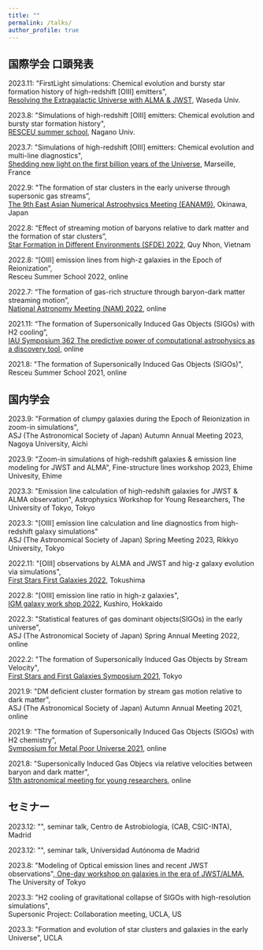 ```yaml
---
title: ""
permalink: /talks/
author_profile: true
---
```


## 国際学会 口頭発表  
2023.11: "FirstLight simulations: Chemical evolution and bursty star formation history of high-redshift [OIII] emitters",  
[Resolving the Extragalactic Universe
with ALMA & JWST](https://sites.google.com/view/resolvinguniverse2023/home), Waseda Univ.  

2023.8: "Simulations of high-redshift [OIII] emitters: Chemical evolution and bursty star formation history",  
[RESCEU summer school](https://sites.google.com/view/resceu-ss2023/top?authuser=0), Nagano Univ.  

2023.7: "Simulations of high-redshift [OIII] emitters: Chemical evolution and multi-line diagnostics",  
[Shedding new light on the first billion years of the Universe](https://geco2023-1gyr.sciencesconf.org), Marseille, France  

2022.9: "The formation of star clusters in the early universe through supersonic gas streams”,  
[The 9th East Asian Numerical Astrophysics Meeting (EANAM9)](https://hpc.imit.chiba-u.jp/eanam9/), Okinawa, Japan

2022.8: “Effect of streaming motion of baryons relative to dark matter and the formation of star clusters”,   
[Star Formation in Different Environments (SFDE) 2022](https://www.icisequynhon.com/conferences/2022/SFDE/overview.html), Quy Nhon, Vietnam

2022.8: “[OIII] emission lines from high-z galaxies in the Epoch of Reionization”,  
Resceu Summer School 2022, online

2022.7: “The formation of gas-rich structure through baryon-dark matter streaming motion”,  
[National Astronomy Meeting (NAM) 2022](https://nam2022.org), online

2021.11: “The formation of Supersonically Induced Gas Objects (SIGOs) with H2 cooling”,  
[IAU Symposium 362 The predictive power of computational astrophysics as a discovery tool](http://iaus362.astro.unistra.fr/IAUS362.html), online 

2021.8: "The formation of Supersonically Induced Gas Objects (SIGOs)",  
Resceu Summer School 2021, online

## 国内学会  
2023.9: "Formation of clumpy galaxies during the Epoch of Reionization in zoom-in simulations",  
ASJ (The Astronomical Society of Japan) Autumn Annual Meeting 2023, Nagoya University, Aichi  

2023.9: "Zoom-in simulations of high-redshift galaxies & emission line modeling for JWST and ALMA", Fine-structure lines workshop 2023, Ehime Univesity, Ehime  

2023.3: "Emission line calculation of high-redshift galaxies for JWST & ALMA observation", Astrophysics Workshop for Young Researchers, The University of Tokyo, Tokyo  

2023.3: "[OIII] emission line calculation and line diagnostics from high-redshift galaxy simulations"  
ASJ (The Astronomical Society of Japan) Spring Meeting 2023, Rikkyo University, Tokyo  

2022.11: "[OIII] observations by ALMA and JWST and hig-z galaxy evolution via simulations",  
[First Stars First Galaxies 2022](https://sites.google.com/view/fsfg2022/ホームhome?authuser=0), Tokushima 

2022.8: "[OIII] emission line ratio in high-z galaxies",  
[IGM galaxy work shop 2022](https://www2.ccs.tsukuba.ac.jp/Astro/conferences/domestic/en/2022/08/08/galaxy-igm/), Kushiro, Hokkaido 

2022.3: "Statistical features of gas dominant objects(SIGOs) in the early universe",  
ASJ (The Astronomical Society of Japan) Spring Annual Meeting 2022, online

2022.2: "The formation of Supersonically Induced Gas Objects by Stream Velocity",  
[First Stars and First Galaxies Symposium 2021](https://sites.google.com/view/fsfg2021/), Tokyo

2021.9: "DM deficient cluster formation by stream gas motion relative to dark matter",  
ASJ (The Astronomical Society of Japan) Autumn Annual Meeting 2021, online

2021.9: "The formation of Supersonically Induced Gas Objects (SIGOs) with H2 chemistry",  
[Symposium for Metal Poor Universe 2021](https://sites.google.com/view/metal-poor-universe-2021/ホーム-home), online

2021.8: "Supersonically Induced Gas Objecs via relative velocities between baryon and dark matter",  
[51th astronomical meeting for young researchers](https://astro-wakate.sakura.ne.jp/ss2021/), online

## セミナー  
2023.12: "", seminar talk, Centro de Astrobiología, (CAB, CSIC-INTA), Madrid  

2023.12: "", seminar talk, Universidad Autónoma de Madrid  

2023.8: "Modeling of Optical emission lines and recent JWST observations",[ One-day workshop on galaxies in the era of JWST/ALMA](http://www-utap.phys.s.u-tokyo.ac.jp/naoki.yoshida/highz.html), The University of Tokyo  

2023.3: "H2 cooling of gravitational collapse of SIGOs with high-resolution simulations",   
Supersonic Project: Collaboration meeting, UCLA, US  

2023.3: "Formation and evolution of star clusters and galaxies in the early Universe", UCLA
